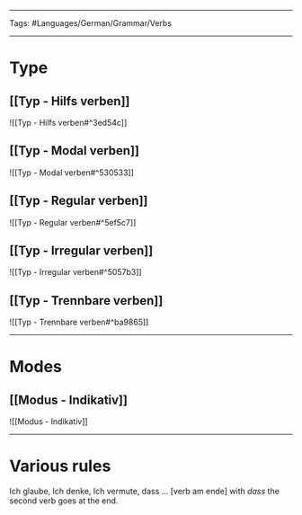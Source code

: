 ___
Tags: #Languages/German/Grammar/Verbs 
___
# Type
## [[Typ - Hilfs verben]]
![[Typ - Hilfs verben#^3ed54c]]

## [[Typ - Modal verben]]
![[Typ - Modal verben#^530533]]


## [[Typ - Regular verben]]
![[Typ - Regular verben#^5ef5c7]]

## [[Typ - Irregular verben]]
![[Typ - Irregular verben#^5057b3]]

## [[Typ - Trennbare verben]]
![[Typ - Trennbare verben#^ba9865]]

---

# Modes
## [[Modus - Indikativ]]
![[Modus - Indikativ]]

---
# Various rules
Ich glaube, Ich denke, Ich vermute, dass ... [verb am ende]
with *dass* the second verb goes at the end.
